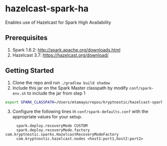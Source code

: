 # hazelcast-spark-ha
Enables use of Hazelcast for Spark High Availability

## Prerequisites

1. Spark 1.6.2: http://spark.apache.org/downloads.html
2. Hazelcast 3.7: https://hazelcast.org/download/

## Getting Started

1. Clone the repo and run `./gradlew build shadow`
2. Include this jar on the Spark Master classpath by modify `conf/spark-env.sh` to include the jar from step 1
```bash
export SPARK_CLASSPATH=/Users/mtamayo/repos/kryptnostic/hazelcast-spark-ha/build/libs/hazelcast-spark-ha-all.jar
```
3. Configure the following lines in `conf/spark-defaults.conf` with the appropriate values for your setup.
```properties
     spark.deploy.recoveryMode CUSTOM
     spark.deploy.recoveryMode.factory com.kryptnostic.sparks.HazelcastRecoveryModeFactory
     com.kryptnostic.hazelcast.nodes <host1:port1,host2:port2>
```
